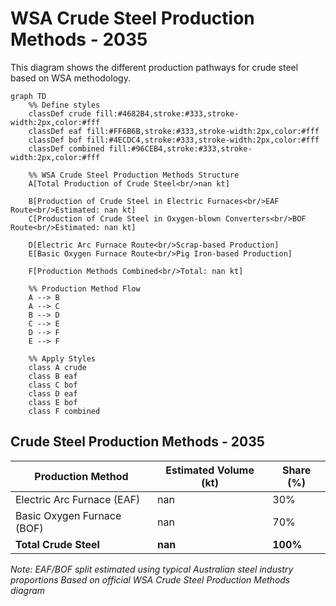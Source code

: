 # WSA Crude Steel Production Methods - 2035

This diagram shows the different production pathways for crude steel based on WSA methodology.

```mermaid
graph TD
    %% Define styles
    classDef crude fill:#4682B4,stroke:#333,stroke-width:2px,color:#fff
    classDef eaf fill:#FF6B6B,stroke:#333,stroke-width:2px,color:#fff
    classDef bof fill:#4ECDC4,stroke:#333,stroke-width:2px,color:#fff
    classDef combined fill:#96CEB4,stroke:#333,stroke-width:2px,color:#fff
    
    %% WSA Crude Steel Production Methods Structure
    A[Total Production of Crude Steel<br/>nan kt]
    
    B[Production of Crude Steel in Electric Furnaces<br/>EAF Route<br/>Estimated: nan kt]
    C[Production of Crude Steel in Oxygen-blown Converters<br/>BOF Route<br/>Estimated: nan kt]
    
    D[Electric Arc Furnace Route<br/>Scrap-based Production]
    E[Basic Oxygen Furnace Route<br/>Pig Iron-based Production]
    
    F[Production Methods Combined<br/>Total: nan kt]
    
    %% Production Method Flow
    A --> B
    A --> C
    B --> D
    C --> E
    D --> F
    E --> F
    
    %% Apply Styles
    class A crude
    class B eaf
    class C bof
    class D eaf
    class E bof
    class F combined
```

## Crude Steel Production Methods - 2035

| Production Method | Estimated Volume (kt) | Share (%) |
|-------------------|----------------------|-----------|
| Electric Arc Furnace (EAF) | nan | 30% |
| Basic Oxygen Furnace (BOF) | nan | 70% |
| **Total Crude Steel** | **nan** | **100%** |

*Note: EAF/BOF split estimated using typical Australian steel industry proportions*
*Based on official WSA Crude Steel Production Methods diagram*

